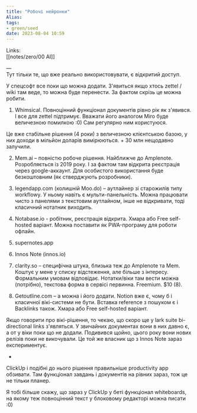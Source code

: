 ```yaml
---
title: "Робочі нейронки"
Alias: 
tags:
- green/seed
date: 2023-08-04 10:59
---
```

Links:  
[[notes/zero/00 AI]]

—  
Тут тільки те, що вже реально використовувати, є відкритий доступ.

У спецсофт все поки що можна додати. З'явиться якщо хтось zettel / wiki там веде, то можна буде перенести. За фактом скрізь це можна робити.

1. Whimsical. Повноцінний функціонал документів рівно рік як з'явився. І все для zettel підтримує. Вважати його аналогом Miro буде величезною помилкою :0) Сам регулярно ним користуюся.

Це вже стабільне рішення (4 роки) з величезною клієнтською базою, у них доходи в мільйон доларів вимірюються. + 30 млн нещодавно залучили.

2. Mem.ai – повністю робоче рішення. Найближче до Amplenote. Розробляється із 2019 року. І за фактом там відкрита реєстрація через google-аккаунт. Для особистого використання буде безкоштовним (як стверджують розробники).

3. legendapp.com (колишній Moo.do) – аутлайнер зі старожилів типу workflowy. У ньому навіть є мульти-панельність. Можна працювати чисто з панелями з текстовим аутлайном, інше не відкривати, тоді класичний нотатник виходить.

4. Notabase.io - робітник, реєстрація відкрита. Хмара або Free self-hosted варіант. Можна поставити як PWA-програму для роботи офлайн.

5. supernotes.app

6. Innos Note (innos.io)

7. clarity.so – специфічна штука, близька теж до Amplenote та Mem. Коштує у мене у списку відстеження, але більше з інтересу. Формальним умовам відповідає. Нотатки/віки там вести можна (потрібно), текстова форма в сервісі первинна. Freemium. $10 (8).

8. Getoutline.com – а можна і його додати. Notion вже є, чому б і класичної вікі-системи не бути. Вставка reference з пошуком є і Backlinks також. Хмара або Free self-hosted варіант.

Якщо говорити про вікі-рішення, то чекаю, що скоро ще у lark suite bi-directional links з'являться. У звичайних документах вони в них давно є, а от у віки поки що не додали. Подивився щойно, цього року вони нових релізів поки не викочували. Це той же власник що з Innos Note зараз експериментує.

-

ClickUp і подібні до нього рішення правильніше productivity app обзивати. Там функціонал завдань і документів на рівних зараз, тож це не тільки планер.
 
Я тобі більше скажу, що зараз у ClickUp у беті функціонал whiteboards, на якому теж повноцінний текст у блоковому редакторі можна писати :0)